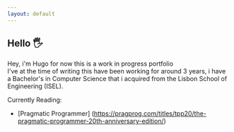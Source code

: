 ```yaml
---
layout: default
---
```


## Hello 🖐️

Hey, i'm Hugo for now this is a work in progress portfolio  
I've at the time of writing this have been working for around 3 years, i have a Bachelor's in Computer Science that i acquired from the  Lisbon School of Engineering (ISEL).  
  
  Currently Reading:  
   - [Pragmatic Programmer] (https://pragprog.com/titles/tpp20/the-pragmatic-programmer-20th-anniversary-edition/)